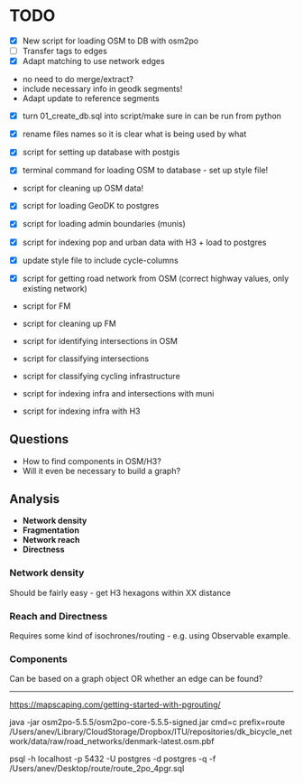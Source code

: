 # TODO

- [X] New script for loading OSM to DB with osm2po
- [ ] Transfer tags to edges
- [X] Adapt matching to use network edges

- no need to do merge/extract?
- include necessary info in geodk segments!
- Adapt update to reference segments

- [X] turn 01_create_db.sql into script/make sure in can be run from python
- [X] rename files names so it is clear what is being used by what

- [X] script for setting up database with postgis
- [X] terminal command for loading OSM to database - set up style file!
- script for cleaning up OSM data!
- [X] script for loading GeoDK to postgres
- [X] script for loading admin boundaries (munis)
- [X] script for indexing pop and urban data with H3 + load to postgres

- [X] update style file to include cycle-columns
- [X] script for getting road network from OSM (correct highway values, only existing network)

- script for FM
- script for cleaning up FM

- script for identifying intersections in OSM

- script for classifying intersections
- script for classifying cycling infrastructure
- script for indexing infra and intersections with muni

- script for indexing infra with H3

## Questions

- How to find components in OSM/H3?
- Will it even be necessary to build a graph?

## Analysis

- **Network density**
- **Fragmentation**  
- **Network reach**
- **Directness**

### Network density

Should be fairly easy - get H3 hexagons within XX distance

### Reach and Directness

Requires some kind of isochrones/routing - e.g. using Observable example.

### Components

Can be based on a graph object OR whether an edge can be found?



*****

https://mapscaping.com/getting-started-with-pgrouting/

java -jar osm2po-5.5.5/osm2po-core-5.5.5-signed.jar cmd=c prefix=route /Users/anev/Library/CloudStorage/Dropbox/ITU/repositories/dk_bicycle_network/data/raw/road_networks/denmark-latest.osm.pbf

<!-- java -Xmx512m -jar osm2po-core-5.5.5-signed.jar cmd=c prefix=lisbon /mnt/c/osm2pgsql_guide/Lisbon.pbf -->


psql -h localhost -p 5432 -U postgres -d postgres -q -f /Users/anev/Desktop/route/route_2po_4pgr.sql